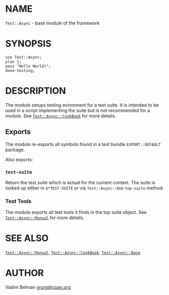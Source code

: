 NAME
====

`Test::Async` - base module of the framework

SYNOPSIS
========

    use Test::Async;
    plan 1;
    pass "Hello World!";
    done-testing;

DESCRIPTION
===========

The module setups testing evironment for a test suite. It is intended to be used in a script implementing the suite but is not recommended for a module. See [`Test::Async::CookBook`](Async/CookBook.md) for more details.

Exports
-------

The module re-exports all symbols found in a test bundle `EXPORT::DEFAULT` package.

Also exports:

### `test-suite`

Return the test suite which is actual for the current context. The suite is looked up either in `$*TEST-SUITE` or via `Test::Async::Hub` `top-suite` method.

### Test Tools

The module exports all test tools it finds in the top suite object. See [`Test::Async::Manual`](Async/Manual.md) for more details.

SEE ALSO
========

[`Test::Async::Manual`](Async/Manual.md), [`Test::Async::CookBook`](Async/CookBook.md), [`Test::Async::Base`](Async/Base.md)

AUTHOR
======

Vadim Belman <vrurg@cpan.org>


